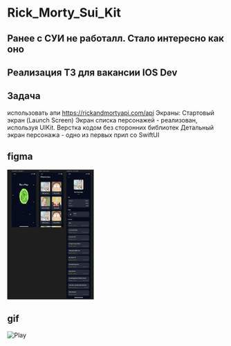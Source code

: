 # Rick_Morty_Sui_Kit

## Ранее с СУИ не работалл. Стало интересно как оно

## Реализация ТЗ для вакансии IOS Dev

## Задача 
использовать апи https://rickandmortyapi.com/api
Экраны:
Стартовый экран (Launch Screen)
Экран списка персонажей - реализован, используя UIKit. Верстка кодом без сторонних библиотек
Детальный экран персонажа - одно из первых прил со SwiftUI



## figma

<img src="https://github.com/MAKSIM89PW/Rick_Morty_Sui_Kit/blob/main/Figma.png" width="200" height="300">
  
## gif 

![Play](https://github.com/MAKSIM89PW/Rick_Morty_Sui_Kit/blob/main/Rick_Morty_Sui_Kit.gif)

